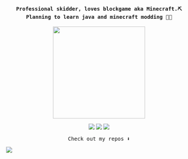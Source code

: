 
<h4 align="center"><samp> Professional skidder, loves blockgame aka Minecraft.⛏ Planning to learn java and minecraft modding 💪💪</samp></h4>

<p align="center">
  <img width="250" src="https://i.pinimg.com/originals/95/db/9b/95db9b38bc79aa7d4290b32f1f4f6710.jpg">
</p>


<p align="center">
<a href= "https://i.imgur.com/1f79dnb.png"><img src="https://img.icons8.com/48/000000/discord.png"/></a>
<a href= "https://twitter.com/_XiJinpooh"><img src="https://img.icons8.com/48/000000/twitter.png"/></a>
<a href= "https://namemc.com/profile/_XiJinpooh.1"><img src="https://img.icons8.com/fluency-systems-regular/48/000000/minecraft-creeper.png"/></a>
</p>

<p align="center"><samp>
Check out my repos ⬇️
  </samp>
</p>

![](https://visitor-badge.glitch.me/badge?page_id=XiJinpooh.XiJinpooh)

<!--
**XiJinpooh/XiJinpooh** is a ✨ _special_ ✨ repository because its `README.md` (this file) appears on your GitHub profile.

Here are some ideas to get you started:

- 🔭 I’m currently working on ...
- 🌱 I’m currently learning ...
- 👯 I’m looking to collaborate on ...
- 🤔 I’m looking for help with ...
- 💬 Ask me about ...
- 📫 How to reach me: ...
- 😄 Pronouns: ...
- ⚡ Fun fact: ...
-->

